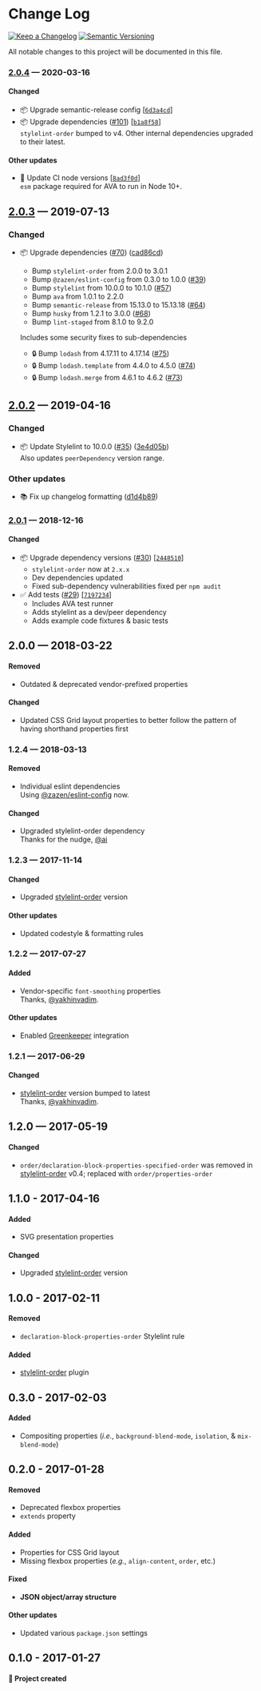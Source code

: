 # Change Log

[![Keep a Changelog](https://img.shields.io/badge/keep%20a-changelog-ef5e39.svg?style=flat-square)](https://keepachangelog.com)
[![Semantic Versioning](https://img.shields.io/badge/semantic-versioning-333333.svg?style=flat-square)](https://semver.org)

All notable changes to this project will be documented in this file.

<a name="2.0.4"></a>

### [2.0.4](https://github.com/stormwarning/stylelint-config-recess-order/compare/v2.0.3...v2.0.4) — 2020-03-16

#### Changed

- 📦 Upgrade semantic-release config [[`6d3a4cd`](https://github.com/stormwarning/stylelint-config-recess-order/commit/6d3a4cd)]
- 📦 Upgrade dependencies ([#101](https://github.com/stormwarning/stylelint-config-recess-order/issues/101)) [[`b1a8f58`](https://github.com/stormwarning/stylelint-config-recess-order/commit/b1a8f58)] \
  `stylelint-order` bumped to v4. Other internal dependencies upgraded to their latest.

#### Other updates

- 💚 Update CI node versions [[`8ad3f0d`](https://github.com/stormwarning/stylelint-config-recess-order/commit/8ad3f0d)] \
  `esm` package required for AVA to run in Node 10+.

<a name="2.0.3"></a>

## [2.0.3](https://github.com/stormwarning/stylelint-config-recess-order/compare/v2.0.2...v2.0.3) — 2019-07-13

### Changed

- 📦 Upgrade dependencies ([#70](https://github.com/stormwarning/stylelint-config-recess-order/issues/70)) ([cad86cd](https://github.com/stormwarning/stylelint-config-recess-order/commit/cad86cd))
  - Bump `stylelint-order` from 2.0.0 to 3.0.1
  - Bump `@zazen/eslint-config` from 0.3.0 to 1.0.0 ([#39](https://github.com/stormwarning/stylelint-config-recess-order/issues/39))
  - Bump `stylelint` from 10.0.0 to 10.1.0 ([#57](https://github.com/stormwarning/stylelint-config-recess-order/issues/57))
  - Bump `ava` from 1.0.1 to 2.2.0
  - Bump `semantic-release` from 15.13.0 to 15.13.18 ([#64](https://github.com/stormwarning/stylelint-config-recess-order/issues/64))
  - Bump `husky` from 1.2.1 to 3.0.0 ([#68](https://github.com/stormwarning/stylelint-config-recess-order/issues/68))
  - Bump `lint-staged` from 8.1.0 to 9.2.0

  Includes some security fixes to sub-dependencies

  - 🔒 Bump `lodash` from 4.17.11 to 4.17.14 ([#75](https://github.com/stormwarning/stylelint-config-recess-order/issues/75))
  - 🔒 Bump `lodash.template` from 4.4.0 to 4.5.0 ([#74](https://github.com/stormwarning/stylelint-config-recess-order/issues/74))
  - 🔒 Bump `lodash.merge` from 4.6.1 to 4.6.2 ([#73](https://github.com/stormwarning/stylelint-config-recess-order/issues/73))

<a name="2.0.2"></a>

## [2.0.2](https://github.com/stormwarning/stylelint-config-recess-order/compare/v2.0.1...v2.0.2) — 2019-04-16

### Changed

- 📦 Update Stylelint to 10.0.0 ([#35](https://github.com/stormwarning/stylelint-config-recess-order/issues/35)) ([3e4d05b](https://github.com/stormwarning/stylelint-config-recess-order/commit/3e4d05b)) \
  Also updates `peerDependency` version range.

### Other updates

- 📚 Fix up changelog formatting ([d1d4b89](https://github.com/stormwarning/stylelint-config-recess-order/commit/d1d4b89))

<a name="2.0.1"></a>

### [2.0.1](https://github.com/stormwarning/stylelint-config-recess-order/compare/v2.0.0...v2.0.1) — 2018-12-16

#### Changed

- 📦 Upgrade dependency versions ([#30](https://github.com/stormwarning/stylelint-config-recess-order/issues/30)) [[`2448510`](https://github.com/stormwarning/stylelint-config-recess-order/commit/2448510)]  
  - `stylelint-order` now at `2.x.x`
  - Dev dependencies updated
  - Fixed sub-dependency vulnerabilities fixed per `npm audit`
- ✅ Add tests ([#29](https://github.com/stormwarning/stylelint-config-recess-order/issues/29)) [[`7197234`](https://github.com/stormwarning/stylelint-config-recess-order/commit/7197234)]  
  - Includes AVA test runner
  - Adds stylelint as a dev/peer dependency
  - Adds example code fixtures & basic tests

## 2.0.0 — 2018-03-22

#### Removed

- Outdated & deprecated vendor-prefixed properties

#### Changed

- Updated CSS Grid layout properties to better follow the pattern of having shorthand properties first

### 1.2.4 — 2018-03-13

#### Removed

- Individual eslint dependencies  
  Using [@zazen/eslint-config](https://github.com/stormwarning/zazen-eslint-config) now.

#### Changed

- Upgraded stylelint-order dependency  
  Thanks for the nudge, [@ai](https://github.com/ai)

### 1.2.3 — 2017-11-14

#### Changed

- Upgraded [stylelint-order](https://github.com/hudochenkov/stylelint-order) version

#### Other updates

- Updated codestyle & formatting rules

### 1.2.2 — 2017-07-27

#### Added

- Vendor-specific `font-smoothing` properties  
  Thanks, [@yakhinvadim](https://github.com/yakhinvadim).

#### Other updates

- Enabled [Greenkeeper](https://greenkeeper.io/) integration

### 1.2.1 — 2017-06-29

#### Changed

- [stylelint-order](https://github.com/hudochenkov/stylelint-order) version bumped to latest  
  Thanks, [@yakhinvadim](https://github.com/yakhinvadim).

## 1.2.0 — 2017-05-19

#### Changed

- `order/declaration-block-properties-specified-order` was removed in [stylelint-order](https://github.com/hudochenkov/stylelint-order) v0.4; replaced with `order/properties-order`

## 1.1.0 - 2017-04-16

#### Added

- SVG presentation properties

#### Changed

- Upgraded [stylelint-order](https://github.com/hudochenkov/stylelint-order) version

## 1.0.0 - 2017-02-11

#### Removed

- `declaration-block-properties-order` Stylelint rule

#### Added

- [stylelint-order](https://github.com/hudochenkov/stylelint-order) plugin

## 0.3.0 - 2017-02-03

#### Added

- Compositing properties (*i.e.*, `background-blend-mode`, `isolation`, & `mix-blend-mode`)

## 0.2.0 - 2017-01-28

#### Removed

- Deprecated flexbox properties
- `extends` property 

#### Added

- Properties for CSS Grid layout
- Missing flexbox properties (*e.g.*, `align-content`, `order`, etc.)

#### Fixed

- **JSON object/array structure**

#### Other updates

- Updated various `package.json` settings

## 0.1.0 - 2017-01-27

#### 🎉 Project created

